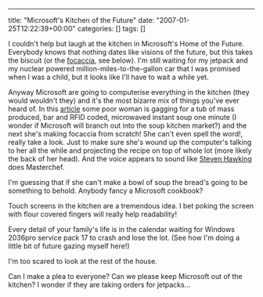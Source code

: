 ---
title: "Microsoft's Kitchen of the Future"
date: "2007-01-25T12:22:39+00:00"
categories: []
tags: []

I couldn't help but laugh at the kitchen in Microsoft's Home of the Future. Everybody knows that nothing dates like visions of the future, but this takes the biscuit (or the <a href="http://en.wikipedia.org/wiki/Focaccia">focaccia</a>, see below). I'm still waiting for my jetpack and my nuclear powered million-miles-to-the-gallon car that I was promised when I was a child, but it looks like I'll have to wait a while yet.

Anyway Microsoft are going to computerise everything in the kitchen (they would wouldn't they) and it's the most bizarre mix of things you've ever heard of. In this <a href="http://www.microsoft.com/canada/home/styleandhome/2.3.27_thedigitalhomecookinginthehightechkitchen.aspx">article</a> some poor woman is gagging for a tub of mass produced, bar and RFID coded, microwaved instant soup one minute (I wonder if Microsoft will branch out into the soup kitchen market?) and the next she's making focaccia from scratch! She can't even spell the word!, really take a look. Just to make sure she's wound up the computer's talking to her all the while and projecting the recipe on top of whole lot (more likely the back of her head). And the voice appears to sound like <a href="http://en.wikipedia.org/wiki/Stephen_Hawking">Steven Hawking</a> does Masterchef.

I'm guessing that if she can't make a bowl of soup the bread's going to be something to behold. Anybody fancy a Microsoft cookbook?

Touch screens in the kitchen are a tremendous idea. I bet poking the screen with flour covered fingers will really help readability!

Every detail of your family's life is in the calendar waiting for Windows 2036pro service pack 17 to crash and lose the lot. (See how I'm doing a little bit of future gazing myself here!)

I'm too scared to look at the rest of the house. 

Can I make a plea to everyone? Can we please keep Microsoft out of the kitchen? I wonder if they are taking orders for jetpacks...


